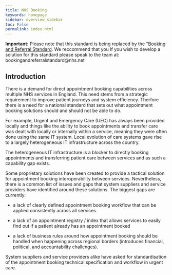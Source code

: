 ```yaml
---
title: NHS Booking
keywords: homepage
sidebar: overview_sidebar
toc: False
permalink: index.html
---
```

<div markdown="span" class="alert alert-warning" role="alert"><i class="fa fa-warning"></i> <b>Important:</b> Please note that this standard is being replaced by the "<a href="https://digital.nhs.uk/services/booking-and-referral-standard" target="_blank">Booking and Referral Standard</a>. We reccommend that you If you wish to develop a solution for this standard please speak to the team at: bookingandreferralstandard@nhs.net</div>

## Introduction

There is a demand for direct appointment booking capabilities across multiple NHS services in England. This need stems from a strategic requirement to improve patient journeys and system efficiency. Therfore there is a need for a national standard that sets out what appointment booking solutions should and should not be able to do.

For example, Urgent and Emergency Care (UEC) has always been provided locally and things like the ability to book appointments and transfer care was dealt with locally or internally within a service, meaning they were often done using the same IT system. Local evolution of care systems gave rise to a largely heterogeneous IT infrastructure across the country.

The heterogeneous IT infrastructure is a blocker to directly booking appointments and transferring patient care between services and as such a capability gap exists.

Some proprietary solutions have been created to provide a tactical solution for appointment booking interoperability between services. Nevertheless, there is a common list of issues and gaps that system suppliers and service providers have identified around these solutions. The biggest gaps are currently:

* a lack of clearly defined appointment booking workflow that can be applied consistently across all services

* a lack of an appointment registry / index that allows services to easily find out if a patient already has an appointment booked

* a lack of business rules around how appointment booking should be handled when happening across regional borders (introduces financial, political, and accountability challenges).

System suppliers and service providers alike have asked for standardisation of the appointment booking technical specification and workflow in urgent care.
